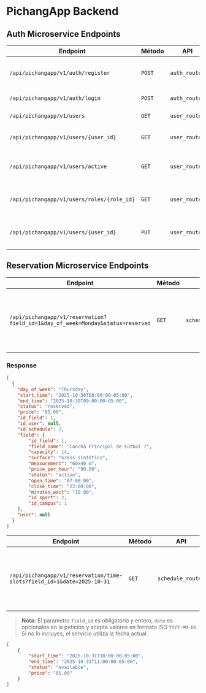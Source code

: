 # PichangApp Backend

## Auth Microservice Endpoints

| Endpoint                           | Método | API          | Función                                                   |
|------------------------------------|--------|-----------------------|--------------------------------------------------|
| `/api/pichangapp/v1/auth/register`| `POST`  | `auth_routes`   | Registra tanto a un usuario como un administrador.     |
| `/api/pichangapp/v1/auth/login`   | `POST`  | `auth_routes`   | Loguea a players y a admins                            |
| `/api/pichangapp/v1/users` | `GET`  | `user_routes`   | Obtiene toda la lista de usuarios   |
| `/api/pichangapp/v1/users/{user_id}` | `GET`  | `user_routes`   | Obtiene al usuario del id correspondiente"   |
| `/api/pichangapp/v1/users/active` | `GET`  | `user_routes`   | Obtiene toda la lista de usuarios de estado "active"   |
| `/api/pichangapp/v1/users/roles/{role_id}` | `GET`  | `user_routes`   | Obtiene toda la lista de usuarios pertenecientes a ese "role_id" |
| `/api/pichangapp/v1/users/{user_id}` | `PUT`  | `user_routes`   | Actualizar los datos MODIFICABLES de un usuario"   |

## Reservation Microservice Endpoints

| Endpoint | Método | API | Función
| --- | --- | --- | --- |
| `/api/pichangapp/v1/reservation?field_id=1&day_of_week=Monday&status=reserved` | `GET` | `schedule_routes` | Obtiene todos los reservations, a su vez tiene parametros OPCIONALES para filtrar. |

### Response

```json
[
  {
    "day_of_week": "Thursday",
    "start_time": "2025-10-30T08:00:00-05:00",
    "end_time": "2025-10-30T09:00:00-05:00",
    "status": "reserved",
    "price": "85.00",
    "id_field": 1,
    "id_user": null,
    "id_schedule": 2,
    "field": {
        "id_field": 1,
        "field_name": "Cancha Principal de Fútbol 7",
        "capacity": 14,
        "surface": "Grass sintético",
        "measurement": "60x40 m",
        "price_per_hour": "90.00",
        "status": "active",
        "open_time": "07:00:00",
        "close_time": "23:00:00",
        "minutes_wait": "10.00",
        "id_sport": 2,
        "id_campus": 1
    },
    "user": null
  }
]
```

| Endpoint | Método | API | Función
| --- | --- | --- | --- |
| `/api/pichangapp/v1/reservation/time-slots?field_id=1&date=2025-10-31` | `GET` | `schedule_routes` | Obtiene todos los reservations, a su vez tiene parametros OPCIONALES para filtrar. |

> **Nota:** El parametro `field_id` es obligatorio y entero, `date` es opcionales en la petición y acepta valores en formato ISO `YYYY-MM-DD`. Si no lo incluyes, el servicio utiliza la fecha actual.

```json
[
    {
        "start_time": "2025-10-31T10:00:00-05:00",
        "end_time": "2025-10-31T11:00:00-05:00",
        "status": "available",
        "price": "85.00"
    }
]
```
